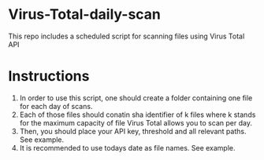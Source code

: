 # Virus-Total-daily-scan

This repo includes a scheduled script for scanning files using Virus Total API 


# Instructions

1. In order to use this script, one should create a folder containing one file for each day of scans.
2. Each of those files should conatin sha identifier of k files where k stands for the maximum capacity of file Virus Total allows you to scan per day.
3. Then, you should place your API key, threshold and all relevant paths. See example.
4. It is recommended to use todays date as file names. See example.
